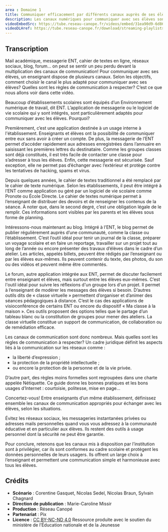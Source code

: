 ```yaml
---
area : Domaine 1
title: Communiquer efficacement par différents canaux auprès de ses élèves
description: Les canaux numériques pour communiquer avec ses élèves sont très nombreux. Quel canal choisir ? C'est ce que nous allons voir dans cette vidéo.
videoEmbedSrc: https://tube.reseau-canope.fr/videos/embed/31ea90d9-6d86-49b1-b6e1-4cc008000dbe
videoDLHref: https://tube.reseau-canope.fr/download/streaming-playlists/hls/videos/31ea90d9-6d86-49b1-b6e1-4cc008000dbe-1080-fragmented.mp4
---
```


## Transcription

Mail académique, messagerie ENT, cahier de textes en ligne, réseaux sociaux, blog, forum...
on peut se sentir un peu perdu devant la multiplication des canaux de communication! Pour
communiquer avec ses élèves, un enseignant dispose de plusieurs canaux. Selon les
objectifs, comment choisir le canal le plus adapté pour communiquer avec ses élèves?
Quelles sont les règles de communication à respecter? C’est ce que nous allons voir dans
cette vidéo.

Beaucoup d’établissements scolaires sont équipés d’un Environnement numérique de
travail, dit ENT. L’application de messagerie ou le logiciel de vie scolaire qui y sont intégrés,
sont particulièrement adaptés pour communiquer avec les élèves. Pourquoi?

Premièrement, c’est une application destinée à un usage interne à l'établissement.
Enseignants et élèves ont la possibilité de communiquer entre eux sans avoir à créer un
compte. De plus, la messagerie de l’ENT permet d’accéder rapidement aux adresses
enregistrées dans l’annuaire en saisissant les premières lettres du destinataire. Comme les
groupes classes sont déjà constitués, il est très facile de contacter une classe pour s’adresser
à tous les élèves. Enfin, cette messagerie est sécurisée. Sauf exception, elle ne permet pas
d’échanger avec l’extérieur et protège contre les tentatives de hacking, spams et virus.

Depuis quelques années, le cahier de textes traditionnel a été remplacé par le cahier de
texte numérique. Selon les établissements, il peut être intégré à l’ENT comme application ou
géré par un logiciel de vie scolaire comme Pronote ou École Directe. Le cahier de textes
numérique permet à l’enseignant de distribuer des devoirs et de renseigner les contenus de
la séance. À noter que, dans le second degré, c’est une obligation légale de le remplir. Ces
informations sont visibles par les parents et les élèves sous forme de planning.

Intéressons-nous maintenant au blog. Intégré à l’ENT, le blog permet de publier
régulièrement auprès d’une communauté, comme la classe ou l’établissement. C’est l’outil
idéal pour tenir un journal de la classe, préparer un voyage scolaire et en faire un reportage,
travailler sur un projet tout au long de l’année ou encore présenter des travaux d’élèves
dans le cadre d’un atelier. Les articles, appelés billets, peuvent être rédigés par l’enseignant
ou par les élèves eux-mêmes. Ils peuvent contenir du texte, des photos, du son ou des
vidéos et peuvent même être commentés.

Le forum, autre application intégrée aux ENT, permet de discuter facilement entre
enseignant et élèves, mais surtout entre les élèves eux-mêmes. C’est l'outil idéal pour suivre
les réflexions d'un groupe lors d'un projet. Il permet à l’enseignant de modérer les messages
des élèves si besoin. D’autres outils dits de « classe virtuelle » permettent d’organiser et
d’animer des séances pédagogiques à distance. C’est le cas des applications de
visioconférence de certains ENT ou encore du dispositif « Ma classe à la maison ». Ces outils
proposent des options telles que le partage d’un tableau blanc ou la constitution de groupes
pour mener des ateliers. La classe virtuelle constitue un support de communication, de
collaboration ou de remédiation efficace.

Les canaux de communication sont donc nombreux. Mais quelles sont les règles de
communication à respecter? Un cadre juridique définit les aspects liés à la communication
sur les réseaux comme :

- la liberté d’expression ;
- la protection de la propriété intellectuelle ;
- ou encore la protection de la personne et de la vie privée.

D’autre part, des règles moins formelles sont regroupées dans une charte appelée
Nétiquette. Ce guide donne les bonnes pratiques et les bons usages d’Internet : courtoisie,
politesse, mise en page...

Concertez-vous! Entre enseignants d’un même établissement, définissez ensemble les
canaux de communication appropriés pour échanger avec les élèves, selon les situations.

Évitez les réseaux sociaux, les messageries instantanées privées ou adresses mails
personnelles quand vous vous adressez à la communauté éducative et en particulier aux
élèves. Ils restent des outils à usage personnel dont la sécurité ne peut être garantie.

Pour conclure, retenons que les canaux mis à disposition par l’institution sont à privilégier,
car ils sont conformes au cadre scolaire et protègent les données personnelles de leurs
usagers. Ils offrent un large choix à l’enseignant et permettent une communication simple et
harmonieuse avec tous les élèves.

## Crédits

- **Scénario** : Corentine Gasquet, Nicolas Sedel, Nicolas Braun, Sylvain Chagnard
- **Direction de publication** : Marie-Caroline Missir
- **Production** : Réseau Canopé
- **Partenariat** : Pix
- **Licence** : [CC BY-NC-ND 4.0](https://creativecommons.org/licenses/by-nc-nd/4.0/deed.fr)
Ressource produite avec le soutien du ministère de l’Éducation nationale et de la Jeunesse
